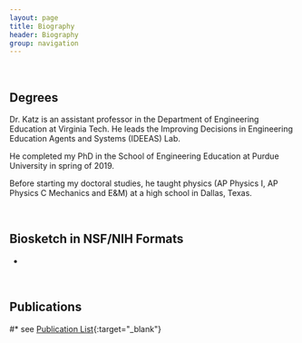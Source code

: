 ```yaml
---
layout: page
title: Biography
header: Biography
group: navigation
---
```

<br/>

## Degrees  

Dr. Katz is an assistant professor in the Department of Engineering Education at Virginia Tech. He leads the Improving Decisions in Engineering Education Agents and Systems (IDEEAS) Lab.

He completed my PhD in the School of Engineering Education at Purdue University in spring of 2019.

Before starting my doctoral studies, he taught physics (AP Physics I, AP Physics C Mechanics and E&M) at a high school in Dallas, Texas.

<br/>

## Biosketch in NSF/NIH Formats

* 
<br/>

## Publications

#* see [Publication List]({{site.baseurl}}/pubs/){:target="_blank"}


